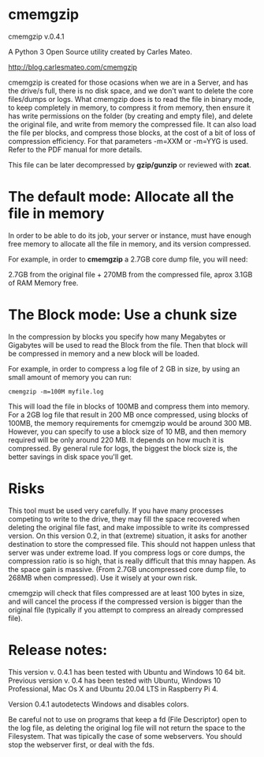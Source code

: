 # cmemgzip

cmemgzip v.0.4.1 

A Python 3 Open Source utility created by Carles Mateo.

http://blog.carlesmateo.com/cmemgzip

cmemgzip is created for those ocasions when we are in a Server, and has the drive/s full, there is no disk space, and we don't want to delete the core files/dumps or logs.
What cmemgzip does is to read the file in binary mode, to keep completely in memory, to compress it from memory, then ensure it has write permissions on the folder (by creating and empty file), and delete the original file, and write from memory the compressed file.
It can also load the file per blocks, and compress those blocks, at the cost of a bit of loss of compression efficiency. For that parameters -m=XXM or -m=YYG is used.
Refer to the PDF manual for more details.

This file can be later decompressed by **gzip/gunzip** or reviewed with **zcat**.

# The default mode: Allocate all the file in memory

In order to be able to do its job, your server or instance, must have enough free memory to allocate all the file in memory, and its version compressed.

For example, in order to **cmemgzip** a 2.7GB core dump file, you will need:

2.7GB from the original file + 270MB from the compressed file, aprox 3.1GB of RAM Memory free.

# The Block mode: Use a chunk size

In the compression by blocks you specify how many Megabytes or Gigabytes will be used to read the Block from the file.
Then that block will be compressed in memory and a new block will be loaded.

For example, in order to compress a log file of 2 GB in size, by using an small amount of memory you can run:

`cmemgzip -m=100M myfile.log`

This will load the file in blocks of 100MB and compress them into memory.
For a 2GB log file that result in 200 MB once compressed, using blocks of 100MB, the memory requirements for cmemgzip would be around 300 MB.
However, you can specify to use a block size of 10 MB, and then memory required will be only around 220 MB.
It depends on how much it is compressed.
By general rule for logs, the biggest the block size is, the better savings in disk space you'll get. 

# Risks

This tool must be used very carefully. If you have many processes competing to write to the drive, they may fill the space recovered when deleting the original file fast, and make impossible to write its compressed version.
On this version 0.2, in that (extreme) situation, it asks for another destination to store the compressed file.
This should not happen unless that server was under extreme load. If you compress logs or core dumps, the compression ratio is so high, that is really difficult that this mnay happen. As the space gain is massive. (From 2.7GB uncompressed core dump file, to 268MB when compressed). Use it wisely at your own risk.

cmemgzip will check that files compressed are at least 100 bytes in size, and will cancel the process if the compressed version is bigger than the original file (typically if you attempt to compress an already compressed file).


Release notes:
==============

This version v. 0.4.1 has been tested with Ubuntu and Windows 10 64 bit.
Previous version v. 0.4 has been tested with Ubuntu, Windows 10 Professional, Mac Os X and Ubuntu 20.04 LTS in Raspberry Pi 4.

Version 0.4.1 autodetects Windows and disables colors.

Be careful not to use on programs that keep a fd (File Descriptor) open to the log file, as deleting the original log file will not return the space to the Filesystem. That was tipically the case of some webservers. You should stop the webserver first, or deal with the fds.
